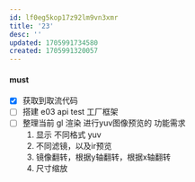 ```yaml
---
id: lf0eg5kop17z92lm9vn3xmr
title: '23'
desc: ''
updated: 1705991734580
created: 1705991320057
---
```


#### must
- [x] 获取到取流代码
- [ ] 搭建 e03 api test 工厂框架
- [ ] 整理当前 gl 渲染 进行yuv图像预览的 功能需求
    1. 显示 不同格式 yuv 
    2. 不同滤镜，以及ir预览
    3. 镜像翻转，根据y轴翻转，根据x轴翻转
    4. 尺寸缩放